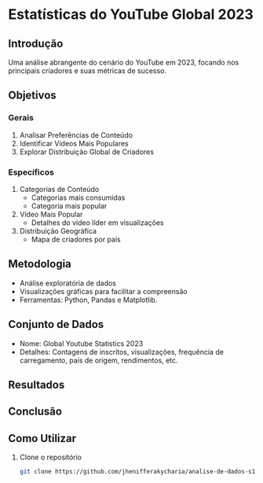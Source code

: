 # Estatísticas do YouTube Global 2023

## Introdução
Uma análise abrangente do cenário do YouTube em 2023, focando nos principais criadores e suas métricas de sucesso.

## Objetivos
### Gerais
1. Analisar Preferências de Conteúdo
2. Identificar Vídeos Mais Populares
3. Explorar Distribuição Global de Criadores

### Específicos
1. Categorias de Conteúdo
   - Categorias mais consumidas
   - Categoria mais popular
2. Vídeo Mais Popular
   - Detalhes do vídeo líder em visualizações
3. Distribuição Geográfica
   - Mapa de criadores por país

## Metodologia
- Análise exploratória de dados
- Visualizações gráficas para facilitar a compreensão
- Ferramentas: Python, Pandas e Matplotlib.

## Conjunto de Dados
- Nome: Global Youtube Statistics 2023
- Detalhes: Contagens de inscritos, visualizações, frequência de carregamento, país de origem, rendimentos, etc.

## Resultados


## Conclusão


## Como Utilizar
1. Clone o repositório
   ```bash
   git clone https://github.com/jhenifferakycharia/analise-de-dados-s18.git
